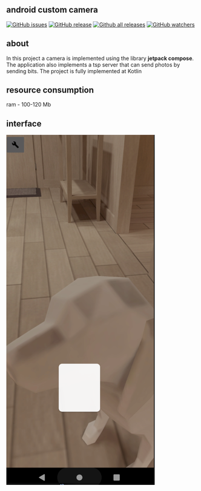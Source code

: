 ## android custom camera
[![GitHub issues](https://img.shields.io/github/issues/dark0ghost/androidcustomcamera)](https://github.com/dark0ghost/androidcustomcamera/issues)
[![GitHub release](https://img.shields.io/github/release/dark0ghost/androidcustomcamera)](https://github.com/dark0ghost/androidcustomcamera/releases/)
[![Github all releases](https://img.shields.io/github/downloads/dark0ghost/androidcustomcamera/total.svg)](https://github.com/dark0ghost/androidcustomcamera/releases/)
[![GitHub watchers](https://img.shields.io/github/watchers/dark0ghost/androidcustomcamera?style=social&label=Watch&maxAge=2592000)](https://github.com/dark0ghost/androidcustomcamera/watchers/)
## about
In this project a camera is implemented using the library **jetpack compose**. The application also implements a tsp server that can send photos by sending bits. The project is fully implemented at Kotlin

## resource consumption 
ram - 100-120 Mb
 
## interface
![](https://github.com/dark0ghost/androidcustomcamera/blob/master/static/app.png)